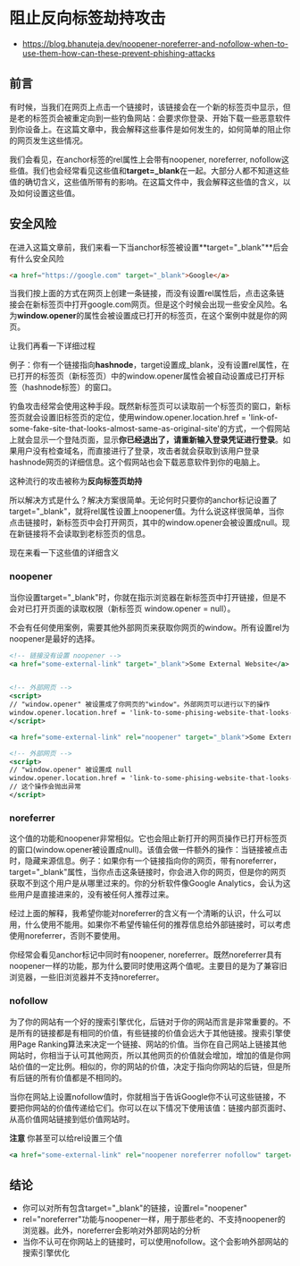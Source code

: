 


# 阻止反向标签劫持攻击

* https://blog.bhanuteja.dev/noopener-noreferrer-and-nofollow-when-to-use-them-how-can-these-prevent-phishing-attacks

## 前言

有时候，当我们在网页上点击一个链接时，该链接会在一个新的标签页中显示，但是老的标签页会被重定向到一些钓鱼网站：会要求你登录、开始下载一些恶意软件到你设备上。在这篇文章中，我会解释这些事件是如何发生的，如何简单的阻止你的网页发生这些情况。  

我们会看见，在anchor标签的rel属性上会带有noopener, noreferrer, nofollow这些值。我们也会经常看见这些值和**target=_blank**在一起。大部分人都不知道这些值的确切含义，这些值所带有的影响。在这篇文件中，我会解释这些值的含义，以及如何设置这些值。

## 安全风险

在进入这篇文章前，我们来看一下当anchor标签被设置**target="_blank"**后会有什么安全风险

```html
<a href="https://google.com" target="_blank">Google</a>
```

当我们按上面的方式在网页上创建一条链接，而没有设置rel属性后，点击这条链接会在新标签页中打开google.com网页。但是这个时候会出现一些安全风险。名为**window.opener**的属性会被设置成已打开的标签页，在这个案例中就是你的网页。  

让我们再看一下详细过程 

例子：你有一个链接指向**hashnode**，target设置成_blank，没有设置rel属性，在已打开的标签页（新标签页）中的window.opener属性会被自动设置成已打开标签（hashnode标签）的窗口。 

钓鱼攻击经常会使用这种手段。既然新标签页可以读取前一个标签页的窗口，新标签页就会设置旧标签页的定位，使用window.opener.location.href = 'link-of-some-fake-site-that-looks-almost-same-as-original-site'的方式，一个假网站上就会显示一个登陆页面，显示**你已经退出了，请重新输入登录凭证进行登录**。如果用户没有检查域名，而直接进行了登录，攻击者就会获取到该用户登录hashnode网页的详细信息。这个假网站也会下载恶意软件到你的电脑上。  

这种流行的攻击被称为**反向标签页劫持**  

所以解决方式是什么？解决方案很简单。无论何时只要你的anchor标记设置了target="_blank"，就将rel属性设置上noopener值。为什么说这样很简单，当你点击链接时，新标签页中会打开网页，其中的window.opener会被设置成null。现在新链接将不会读取到老标签页的信息。

现在来看一下这些值的详细含义

### noopener
当你设置target="_blank"时，你就在指示浏览器在新标签页中打开链接，但是不会对已打开页面的读取权限（新标签页 window.opener = null）。  

不会有任何使用案例，需要其他外部网页来获取你网页的window。所有设置rel为noopener是最好的选择。

```xml
<!-- 链接没有设置 noopener -->
<a href="some-external-link" target="_blank">Some External Website</a>


<!-- 外部网页 -->
<script>
// "window.opener" 被设置成了你网页的"window"。外部网页可以进行以下的操作
window.opener.location.href = 'link-to-some-phising-website-that-looks-almost-same-as-your-own-website'
</script>
```

```xml
<a href="some-external-link" rel="noopener" target="_blank">Some External Website</a>

<!-- 外部网页 -->
<script>
// "window.opener" 被设置成 null
window.opener.location.href = 'link-to-some-phising-website-that-looks-almost-same-as-your-own-website'
// 这个操作会抛出异常
</script>
```

### noreferrer
这个值的功能和noopener非常相似。它也会阻止新打开的网页操作已打开标签页的窗口(window.opener被设置成null)。该值会做一件额外的操作：当链接被点击时，隐藏来源信息。例子：如果你有一个链接指向你的网页，带有noreferrer，target="_blank"属性，当你点击这条链接时，你会进入你的网页，但是你的网页获取不到这个用户是从哪里过来的。你的分析软件像Google Analytics，会认为这些用户是直接进来的，没有被任何人推荐过来。  

经过上面的解释，我希望你能对noreferrer的含义有一个清晰的认识，什么可以用，什么使用不能用。如果你不希望传输任何的推荐信息给外部链接时，可以考虑使用noreferrer，否则不要使用。  

你经常会看见anchor标记中同时有noopener, noreferrer。既然noreferrer具有noopener一样的功能，那为什么要同时使用这两个值呢。主要目的是为了兼容旧浏览器，一些旧浏览器并不支持noreferrer。

### nofollow
为了你的网站有一个好的搜索引擎优化，后链对于你的网站而言是非常重要的。不是所有的链接都是有相同的价值，有些链接的价值会远大于其他链接。搜索引擎使用Page Ranking算法来决定一个链接、网站的价值。当你在自己网站上链接其他网站时，你相当于认可其他网页，所以其他网页的价值就会增加，增加的值是你网站价值的一定比例。相似的，你的网站的价值，决定于指向你网站的后链，但是所有后链的所有价值都是不相同的。  

当你在网站上设置nofollow值时，你就相当于告诉Google你不认可这些链接，不要把你网站的价值传递给它们。你可以在以下情况下使用该值：链接内部页面时、从高价值网站链接到低价值网站时。  

**注意**
你甚至可以给rel设置三个值
```xml
<a href="some-external-link" rel="noopener noreferrer nofollow" target="_blank">Some External</a>
```

## 结论
* 你可以对所有包含target="_blank"的链接，设置rel="noopener"
* rel="noreferrer"功能与noopener一样，用于那些老的、不支持noopener的浏览器。此外，noreferrer会影响对外部网站的分析
* 当你不认可在你网站上的链接时，可以使用nofollow。这个会影响外部网站的 搜索引擎优化